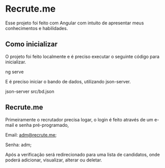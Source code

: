 # Recrute.me
 
Esse projeto foi feito com Angular com intuito de apresentar meus conhecimentos e habilidades.
 
## Como inicializar
 
O projeto foi feito localmente e é preciso executar o seguinte código para inicializar.
 
ng serve
 
E é preciso iniciar o bando de dados, utilizando json-server.
 
json-server src/bd.json
 
## Recrute.me
 
Primeiramente o recrutador precisa logar, o login é feito através de um e-mail e senha pré-programado,
 
Email: adm@recrute.me;
 
Senha: adm;
 
Após a verificação será redirecionado para uma lista de candidatos, onde poderá adicionar, visualizar, alterar ou deletar.

